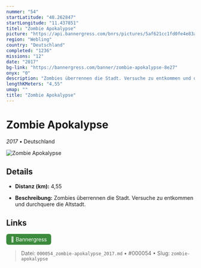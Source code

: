 ```yaml
---
nummer: "54"
startLatitude: "48.262847"
startLongitude: "11.437851"
titel: "Zombie Apokalypse"
picture: "https://api.bannergress.com/bnrs/pictures/5af621cc1fd0fe4e83ab4d00eea6c11a"
region: "Webling"
country: "Deutschland"
completed: "1236"
missions: "12"
date: "2017"
bg-link: "https://bannergress.com/banner/zombie-apokalypse-8e27"
onyx: "0"
description: "Zombies überrennen die Stadt. Versuche zu entkommen und durchquere die Altstadt."
lengthKMeters: "4,55"
umap: ""
title: "Zombie Apokalypse"
---
```

# Zombie Apokalypse

*2017* • Deutschland

![Zombie Apokalypse](https://api.bannergress.com/bnrs/pictures/5af621cc1fd0fe4e83ab4d00eea6c11a)

## Details
- **Distanz (km):** 4,55



- **Beschreibung:** Zombies überrennen die Stadt. Versuche zu entkommen und durchquere die Altstadt.


## Links
<div style="margin-top: 0.5em;">
<a href="https://bannergress.com/banner/zombie-apokalypse-8e27" target="_blank" style="display:inline-block;margin-right:8px;padding:6px 12px;background-color:#3c8b3c;color:white;text-decoration:none;border-radius:6px;">🔗 Bannergress</a>

</div>


> Datei: `000054_zombie-apokalypse_2017.md` • #000054 • Slug: `zombie-apokalypse`
